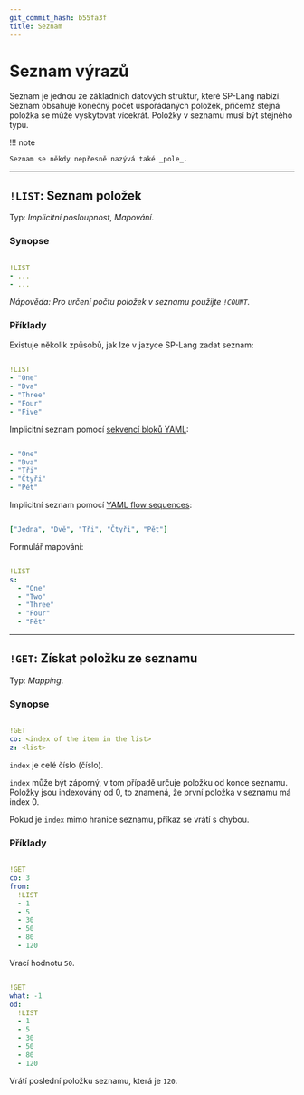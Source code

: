 ```yaml
---
git_commit_hash: b55fa3f
title: Seznam
---
```


# Seznam výrazů


Seznam je jednou ze základních datových struktur, které SP-Lang nabízí.
Seznam obsahuje konečný počet uspořádaných položek, přičemž stejná položka se může vyskytovat vícekrát.
Položky v seznamu musí být stejného typu.

!!! note

	
	
	
	Seznam se někdy nepřesně nazývá také _pole_.
	
	

--- 

## `!LIST`: Seznam položek 

Typ:  _Implicitní posloupnost_, _Mapování_.

### Synopse
```yaml

!LIST
- ...
- ...
```

_Nápověda: Pro určení počtu položek v seznamu použijte `!COUNT`._


### Příklady

Existuje několik způsobů, jak lze v jazyce SP-Lang zadat seznam:
```yaml

!LIST
- "One"
- "Dva"
- "Three"
- "Four"
- "Five"
```


Implicitní seznam pomocí [sekvencí bloků YAML](https://yaml.org/spec/1.2.2/#821-block-sequences):
```yaml

- "One"
- "Dva"
- "Tři"
- "Čtyři"
- "Pět"
```


Implicitní seznam pomocí [YAML flow sequences](https://yaml.org/spec/1.2.2/#741-flow-sequences):
```yaml

["Jedna", "Dvě", "Tři", "Čtyři", "Pět"]
```


Formulář mapování:
```yaml

!LIST
s:
  - "One"
  - "Two"
  - "Three"
  - "Four"
  - "Pět"
```

--- 

## `!GET`: Získat položku ze seznamu 

Typ: _Mapping_.


### Synopse
```yaml

!GET
co: <index of the item in the list>
z: <list>
```

`index` je celé číslo (číslo).

`index` může být záporný, v tom případě určuje položku od konce seznamu.
Položky jsou indexovány od 0, to znamená, že první položka v seznamu má index 0.

Pokud je `index` mimo hranice seznamu, příkaz se vrátí s chybou.


### Příklady
```yaml

!GET
co: 3
from:
  !LIST
  - 1
  - 5
  - 30
  - 50
  - 80
  - 120
```

Vrací hodnotu `50`.

```yaml

!GET
what: -1
od:
  !LIST
  - 1
  - 5
  - 30
  - 50
  - 80
  - 120
```

Vrátí poslední položku seznamu, která je `120`.

